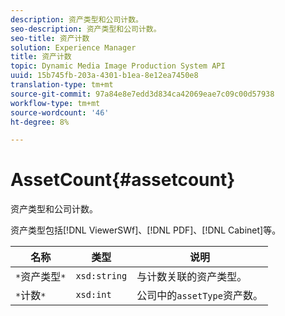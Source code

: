 ```yaml
---
description: 资产类型和公司计数。
seo-description: 资产类型和公司计数。
seo-title: 资产计数
solution: Experience Manager
title: 资产计数
topic: Dynamic Media Image Production System API
uuid: 15b745fb-203a-4301-b1ea-8e12ea7450e8
translation-type: tm+mt
source-git-commit: 97a84e8e7edd3d834ca42069eae7c09c00d57938
workflow-type: tm+mt
source-wordcount: '46'
ht-degree: 8%

---
```



# AssetCount{#assetcount}

资产类型和公司计数。

资产类型包括[!DNL ViewerSWf]、[!DNL PDF]、[!DNL Cabinet]等。

| 名称 | 类型 | 说明 |
|---|---|---|
| `*`资产类型`*` | `xsd:string` | 与计数关联的资产类型。 |
| `*`计数`*` | `xsd:int` | 公司中的`assetType`资产数。 |


